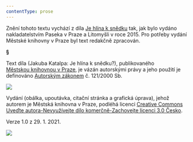 ```yaml
---
contentType: prose
---
```


Znění tohoto textu vychází z díla [Je hlína k snědku](https://search.mlp.cz/cz/titul/je-hlina-k-snedku/2566345/#book-content) tak, jak bylo vydáno nakladatelstvím Paseka v Praze a Litomyšli v roce 2015. Pro potřeby vydání Městské knihovny v Praze byl text redakčně zpracován.

**§**

Text díla (Jakuba Katalpa: Je hlína k snědku?), publikovaného [Městskou knihovnou v Praze](https://www.mlp.cz/cz/), je vázán autorskými právy a jeho použití je definováno [Autorským zákonem](https://www.mkcr.cz/predpisy-zakonu-709.html) č. 121/2000 Sb.

![](../Images/image001.jpg)

Vydání (obálka, upoutávka, citační stránka a grafická úprava), jehož autorem je Městská knihovna v Praze, podléhá licenci [Creative Commons Uveďte autora-Nevyužívejte dílo komerčně-Zachovejte licenci 3.0 Česko](https://creativecommons.org/licenses/by-nc-sa/3.0/cz/).

Verze 1.0 z 29. 1. 2021.

![](../Images/image002.jpg)
